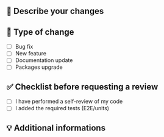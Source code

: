 ## :speech_balloon: Describe your changes
<!--Please include a summary of the changes and the related issue. Please also include relevant motivation and context -->

## :dna: Type of change
- [ ] Bug fix <!-- if there is a Github issue, add link -->
- [ ] New feature
- [ ] Documentation update
- [ ] Packages upgrade

## :white_check_mark: Checklist before requesting a review
- [ ] I have performed a self-review of my code
- [ ] I added the required tests (E2E/units)

## :bulb: Additional informations